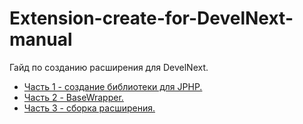 # Extension-create-for-DevelNext-manual
Гайд по созданию расширения для DevelNext.
* [Часть 1 - создание библиотеки для JPHP.](https://github.com/broelik/Extension-create-for-DevelNext-manual./blob/master/Chapter%201/README.MD)
* [Часть 2 - BaseWrapper.](https://github.com/broelik/Extension-create-for-DevelNext-manual./blob/master/Chapter%202/README.MD)
* [Часть 3 - сборка расширения.](https://github.com/broelik/Extension-create-for-DevelNext-manual./blob/master/Chapter%203/README.MD)
